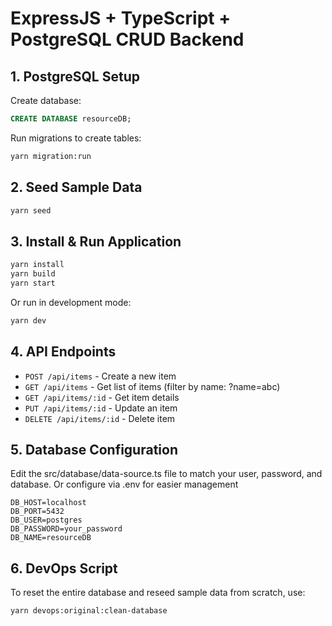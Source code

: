 # ExpressJS + TypeScript + PostgreSQL CRUD Backend

## 1. PostgreSQL Setup

Create database:
```sql
CREATE DATABASE resourceDB;
```
Run migrations to create tables:
```sh
yarn migration:run
```

## 2. Seed Sample Data

```sh
yarn seed
```

## 3. Install & Run Application

```sh
yarn install
yarn build
yarn start
```
Or run in development mode:
```sh
yarn dev
```

## 4. API Endpoints

- `POST /api/items` - Create a new item  
- `GET /api/items` - Get list of items (filter by name: ?name=abc)  
- `GET /api/items/:id` - Get item details  
- `PUT /api/items/:id` - Update an item 
- `DELETE /api/items/:id` - Delete item  

## 5. Database Configuration

Edit the src/database/data-source.ts file to match your user, password, and database.
Or configure via .env for easier management

```env
DB_HOST=localhost
DB_PORT=5432
DB_USER=postgres
DB_PASSWORD=your_password
DB_NAME=resourceDB
```

## 6. DevOps Script

To reset the entire database and reseed sample data from scratch, use:

```sh
yarn devops:original:clean-database
```
